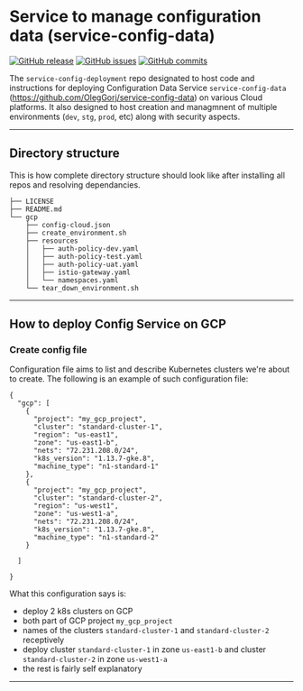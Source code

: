 # Service to manage configuration data (service-config-data)

[![GitHub release](https://img.shields.io/github/release/OlegGorj/service-config-data.svg)](https://github.com/OlegGorj/service-config-data/releases)
[![GitHub issues](https://img.shields.io/github/issues/OlegGorj/service-config-data.svg)](https://github.com/OlegGorj/service-config-data/issues)
[![GitHub commits](https://img.shields.io/github/commits-since/OlegGorj/service-config-data/0.0.1.svg)](https://github.com/OlegGorj/service-config-data)


The `service-config-deployment` repo designated to host code and instructions for deploying Configuration Data Service `service-config-data` (https://github.com/OlegGorj/service-config-data) on various Cloud platforms.
It also designed to host creation and managmnent of multiple environments (`dev`, `stg`, `prod`, etc) along with security aspects.


---

## Directory structure

This is how complete directory structure should look like after installing all repos and resolving dependancies.

```
├── LICENSE
├── README.md
└── gcp
    ├── config-cloud.json
    ├── create_environment.sh
    ├── resources
    │   ├── auth-policy-dev.yaml
    │   ├── auth-policy-test.yaml
    │   ├── auth-policy-uat.yaml
    │   ├── istio-gateway.yaml
    │   └── namespaces.yaml
    └── tear_down_environment.sh
```
---

## How to deploy Config Service on GCP

### Create config file

Configuration file aims to list and describe Kubernetes clusters we're about to create. The following is an example of such configuration file:

```
{
  "gcp": [
    {
      "project": "my_gcp_project",
      "cluster": "standard-cluster-1",
      "region": "us-east1",
      "zone": "us-east1-b",
      "nets": "72.231.208.0/24",
      "k8s_version": "1.13.7-gke.8",
      "machine_type": "n1-standard-1"
    },
    {
      "project": "my_gcp_project",
      "cluster": "standard-cluster-2",
      "region": "us-west1",
      "zone": "us-west1-a",
      "nets": "72.231.208.0/24",
      "k8s_version": "1.13.7-gke.8",
      "machine_type": "n1-standard-2"
    }

  ]

}

```

What this configuration says is:
 - deploy 2 k8s clusters on GCP
 - both part of GCP project `my_gcp_project`
 - names of the clusters `standard-cluster-1` and `standard-cluster-2` receptively
 - deploy cluster `standard-cluster-1` in zone `us-east1-b` and cluster `standard-cluster-2` in zone `us-west1-a`
 - the rest is fairly self explanatory



---
